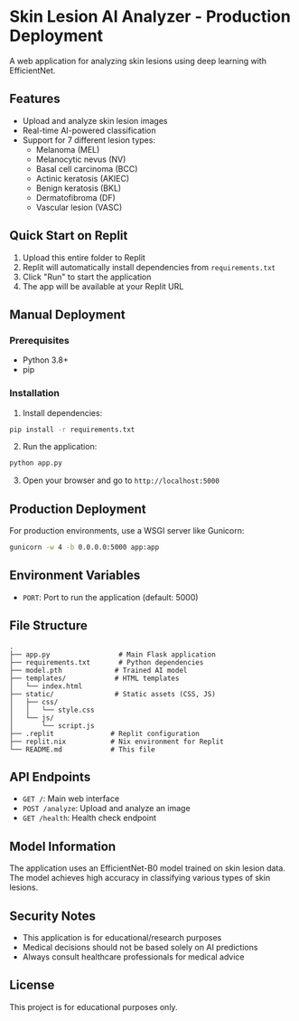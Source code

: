 # Skin Lesion AI Analyzer - Production Deployment

A web application for analyzing skin lesions using deep learning with EfficientNet.

## Features

- Upload and analyze skin lesion images
- Real-time AI-powered classification
- Support for 7 different lesion types:
  - Melanoma (MEL)
  - Melanocytic nevus (NV)
  - Basal cell carcinoma (BCC)
  - Actinic keratosis (AKIEC)
  - Benign keratosis (BKL)
  - Dermatofibroma (DF)
  - Vascular lesion (VASC)

## Quick Start on Replit

1. Upload this entire folder to Replit
2. Replit will automatically install dependencies from `requirements.txt`
3. Click "Run" to start the application
4. The app will be available at your Replit URL

## Manual Deployment

### Prerequisites

- Python 3.8+
- pip

### Installation

1. Install dependencies:
```bash
pip install -r requirements.txt
```

2. Run the application:
```bash
python app.py
```

3. Open your browser and go to `http://localhost:5000`

## Production Deployment

For production environments, use a WSGI server like Gunicorn:

```bash
gunicorn -w 4 -b 0.0.0.0:5000 app:app
```

## Environment Variables

- `PORT`: Port to run the application (default: 5000)

## File Structure

```
.
├── app.py                 # Main Flask application
├── requirements.txt       # Python dependencies
├── model.pth             # Trained AI model
├── templates/            # HTML templates
│   └── index.html
├── static/               # Static assets (CSS, JS)
│   ├── css/
│   │   └── style.css
│   └── js/
│       └── script.js
├── .replit              # Replit configuration
├── replit.nix           # Nix environment for Replit
└── README.md            # This file
```

## API Endpoints

- `GET /`: Main web interface
- `POST /analyze`: Upload and analyze an image
- `GET /health`: Health check endpoint

## Model Information

The application uses an EfficientNet-B0 model trained on skin lesion data. The model achieves high accuracy in classifying various types of skin lesions.

## Security Notes

- This application is for educational/research purposes
- Medical decisions should not be based solely on AI predictions
- Always consult healthcare professionals for medical advice

## License

This project is for educational purposes only.